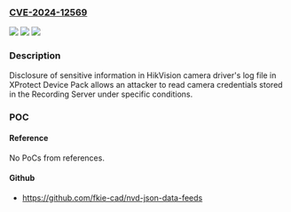 ### [CVE-2024-12569](https://cve.mitre.org/cgi-bin/cvename.cgi?name=CVE-2024-12569)
![](https://img.shields.io/static/v1?label=Product&message=XProtect%20VMS&color=blue)
![](https://img.shields.io/static/v1?label=Version&message=0%3C%2013.5a%20&color=brighgreen)
![](https://img.shields.io/static/v1?label=Vulnerability&message=CWE-532%3A%20Insertion%20of%20Sensitive%20Information%20into%20Log%20File&color=brighgreen)

### Description

Disclosure of sensitive information in HikVision camera driver's log file in XProtect Device Pack allows an attacker to read camera credentials stored in the Recording Server under specific conditions.

### POC

#### Reference
No PoCs from references.

#### Github
- https://github.com/fkie-cad/nvd-json-data-feeds

